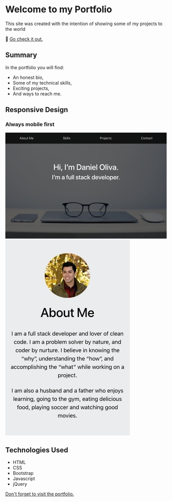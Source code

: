# Welcome to my Portfolio
This site was created with the intention of showing some of my projects to the world 

:rocket: [Go check it out.](https://danielnoliva.github.io/danielnoliva/)

## Summary
In the portfolio you will find:
- An honest bio,
- Some of my technical skills,
- Exciting projects,
- And ways to reach me.

## Responsive Design
### Always mobile first

![alt text](./readme-imgs/landing.jpg "Screenshot of landing page")
![alt text](./readme-imgs/about.jpg "Screenshot of about")

## Technologies Used
- HTML
- CSS
- Bootstrap
- Javascript
- jQuery


[Don't forget to visit the portfolio.](https://danielnoliva.github.io/danielnoliva/)
